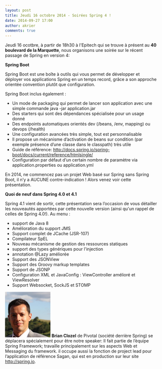 ```yaml
---
layout: post
title: Jeudi 16 octobre 2014 - Soirées Spring 4 !
date: 2014-09-27 17:00
author: akrier
comments: true
---
```


Jeudi 16 ocotbre, à partir de 18h30 à l'Epitech qui se trouve à présent au **40 boulevard de la Marquette**, nous organisons une soirée sur le récent passage de Spring en version 4:

**Spring Boot**

Spring Boot est une boîte à outils qui vous permet de développer et déployer vos applications Spring en un temps record, grâce a son approche orientée convention plutôt que configuration.

Spring Boot inclus également :

* Un mode de packaging qui permet de lancer son application avec une simple commande java -jar application.jar
* Des starters qui sont des dépendances spécialisée pour un usage donné
* Des endpoints automatiques orientés dev (/beans, /env, mapping) ou devops (/health)
* Une configuration avancées très simple, tout est personnalisable
* Il propose un mécanisme d’activation de beans sur condition (par exemple présence d’une classe dans le classpath) très utile
* Guide de référence: http://docs.spring.io/spring-boot/docs/current/reference/htmlsingle/
* Configuration par défaut d’un certain nombre de paramètre via application.properties ou application.yml

En 2014, ne commencez pas un projet Web basé sur Spring sans Spring Boot, il n’y a AUCUNE contre-indication ! Alors venez voir cette présentation.


**Quoi de neuf dans Spring 4.0 et 4.1**

Spring 4.1 vient de sortir, cette présentation sera l’occasion de vous détailler les nouveautés apportées par cette nouvelle version (ainsi qu'un rappel de celles de Spring 4.0!). Au menu :

* support de Java 8
* Amélioration du support JMS
* Support complet de JCache (JSR-107)
* Compilateur SpEL
* Nouveau mécanisme de gestion des ressources statiques
* support des types génériques pour l'injection
* annotation @Lazy améliorée
* Support des JSONView
* Support des Groovy markup templates
* Support de JSONP
* Configuration XML et JavaConfig : ViewController amélioré et ViewResolver
* Support Websocket, SockJS et STOMP

![Brian](/images/brianClozel.jpg)
**Brian Clozel** de Pivotal (société derrière Spring) se déplacera spécialement pour être notre speaker:
Il fait partie de l’équipe Spring Framework; travaille principalement sur les aspects Web et Messaging du framework.
il occupe aussi la fonction de project lead pour l’application de référence Sagan, qui est en production sur leur site http://spring.io.
